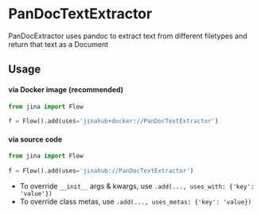 # PanDocTextExtractor

PanDocExtractor uses pandoc to extract text from different filetypes and return that text as a Document

## Usage

#### via Docker image (recommended)

```python
from jina import Flow
	
f = Flow().add(uses='jinahub+docker://PanDocTextExtractor')
```

#### via source code

```python
from jina import Flow
	
f = Flow().add(uses='jinahub://PanDocTextExtractor')
```

- To override `__init__` args & kwargs, use `.add(..., uses_with: {'key': 'value'})`
- To override class metas, use `.add(..., uses_metas: {'key': 'value})`
